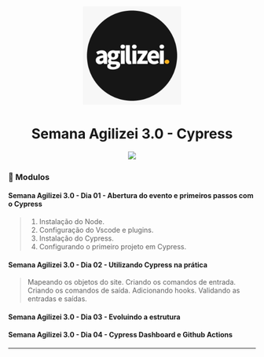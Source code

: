 <div align="center">
    <img src="logo.jpg" width="200">
    <h1>Semana Agilizei 3.0 - Cypress</h1>
</div>

<div align="center">
    <img src="assets/site.gif">
</div>


### :memo: Modulos

#### Semana Agilizei 3.0 - Dia 01 - Abertura do evento e primeiros passos com o Cypress

 > 1. Instalação do Node.
 > 2. Configuração do Vscode e plugins.
 > 3. Instalação do Cypress.
 > 4. Configurando o primeiro projeto em Cypress.

#### Semana Agilizei 3.0 - Dia 02 - Utilizando Cypress na prática
> Mapeando os objetos do site.
> Criando os comandos de entrada.
> Criando os comandos de saída.
> Adicionando hooks.
> Validando as entradas e saídas.
#### Semana Agilizei 3.0 - Dia 03 - Evoluindo a estrutura
#### Semana Agilizei 3.0 - Dia 04 - Cypress Dashboard e Github Actions


<hr>
